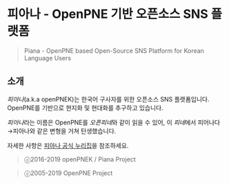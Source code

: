 # 피아나 - OpenPNE 기반 오픈소스 SNS 플랫폼

> Piana - OpenPNE based Open-Source SNS Platform for Korean Language Users

## 소개

*피아나*(a.k.a openPNEK)는 한국어 구사자를 위한 오픈소스 SNS 플랫폼입니다. OpenPNE를 기반으로 현지화 및  현대화를 추구하고 있습니다.

*피아나*라는 이름은 OpenPNE를 *오픈피네*와 같이 읽을 수 있어, 이 *피네*에서 피어나다→피아나와 같은 변형을 거쳐 탄생했습니다.

자세한 사항은 [피아나 공식 누리집](https://piana.cf)을 참조하세요.

 > ⓒ2016-2019 openPNEK / Piana Project
 
 > ⓒ2005-2019 OpenPNE Project
